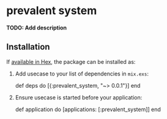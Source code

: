 # prevalent system

**TODO: Add description**

## Installation

If [available in Hex](https://hex.pm/docs/publish), the package can be installed as:

  1. Add usecase to your list of dependencies in `mix.exs`:

        def deps do
          [{:prevalent_system, "~> 0.0.1"}]
        end

  2. Ensure usecase is started before your application:

        def application do
          [applications: [:prevalent_system]]
        end

